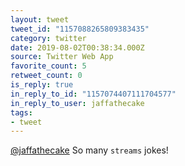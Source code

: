 ```yaml
---
layout: tweet
tweet_id: "1157088265809383435"
category: twitter
date: 2019-08-02T00:38:34.000Z
source: Twitter Web App
favorite_count: 5
retweet_count: 0
is_reply: true
in_reply_to_id: "1157074407111704577"
in_reply_to_user: jaffathecake
tags:
- tweet
---
```


[@jaffathecake](https://twitter.com/@jaffathecake) So many `streams` jokes!
